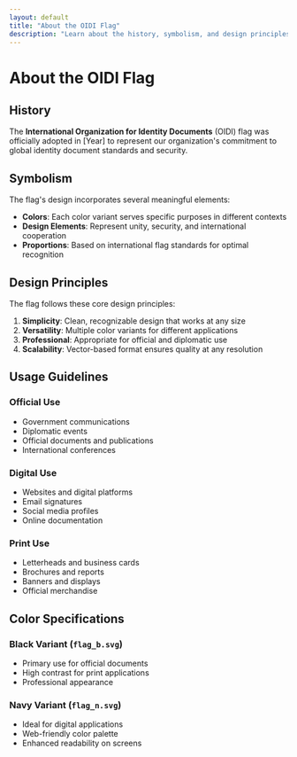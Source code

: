 ```yaml
---
layout: default
title: "About the OIDI Flag"
description: "Learn about the history, symbolism, and design principles behind the International Organization for Identity Documents (OIDI) flag."
---
```


# About the <span class="org-name">OIDI</span> Flag

## History

The **International Organization for Identity Documents** (<span class="org-name">OIDI</span>) flag was officially adopted in [Year] to represent our organization's commitment to global identity document standards and security.

## Symbolism

The flag's design incorporates several meaningful elements:

- **Colors**: Each color variant serves specific purposes in different contexts
- **Design Elements**: Represent unity, security, and international cooperation
- **Proportions**: Based on international flag standards for optimal recognition

## Design Principles

The flag follows these core design principles:

1. **Simplicity**: Clean, recognizable design that works at any size
2. **Versatility**: Multiple color variants for different applications
3. **Professional**: Appropriate for official and diplomatic use
4. **Scalability**: Vector-based format ensures quality at any resolution

## Usage Guidelines

### Official Use
- Government communications
- Diplomatic events
- Official documents and publications
- International conferences

### Digital Use
- Websites and digital platforms
- Email signatures
- Social media profiles
- Online documentation

### Print Use
- Letterheads and business cards
- Brochures and reports
- Banners and displays
- Official merchandise

## Color Specifications

### Black Variant (`flag_b.svg`)
- Primary use for official documents
- High contrast for print applications
- Professional appearance

### Navy Variant (`flag_n.svg`)
- Ideal for digital applications
- Web-friendly color palette
- Enhanced readability on screens
